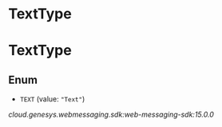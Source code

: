 # TextType


# TextType

## Enum


* `TEXT` (value: `"Text"`)




_cloud.genesys.webmessaging.sdk:web-messaging-sdk:15.0.0_
